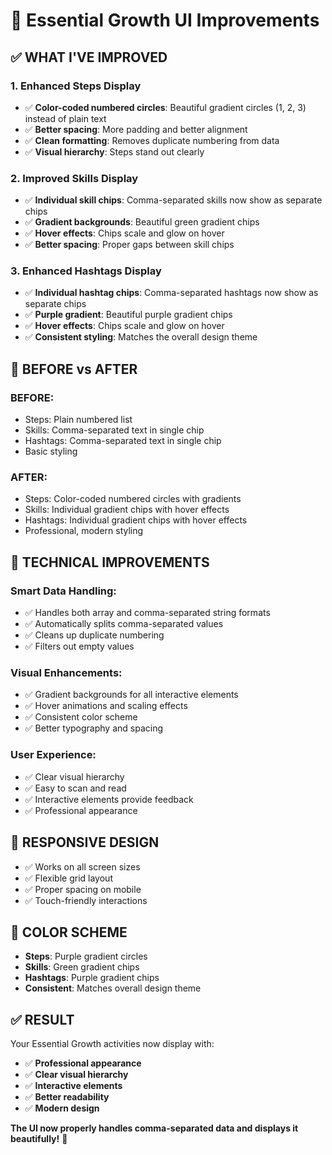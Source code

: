 # 🎨 Essential Growth UI Improvements

## ✅ **WHAT I'VE IMPROVED**

### **1. Enhanced Steps Display**
- ✅ **Color-coded numbered circles**: Beautiful gradient circles (1, 2, 3) instead of plain text
- ✅ **Better spacing**: More padding and better alignment
- ✅ **Clean formatting**: Removes duplicate numbering from data
- ✅ **Visual hierarchy**: Steps stand out clearly

### **2. Improved Skills Display**
- ✅ **Individual skill chips**: Comma-separated skills now show as separate chips
- ✅ **Gradient backgrounds**: Beautiful green gradient chips
- ✅ **Hover effects**: Chips scale and glow on hover
- ✅ **Better spacing**: Proper gaps between skill chips

### **3. Enhanced Hashtags Display**
- ✅ **Individual hashtag chips**: Comma-separated hashtags now show as separate chips
- ✅ **Purple gradient**: Beautiful purple gradient chips
- ✅ **Hover effects**: Chips scale and glow on hover
- ✅ **Consistent styling**: Matches the overall design theme

## 🎯 **BEFORE vs AFTER**

### **BEFORE:**
- Steps: Plain numbered list
- Skills: Comma-separated text in single chip
- Hashtags: Comma-separated text in single chip
- Basic styling

### **AFTER:**
- Steps: Color-coded numbered circles with gradients
- Skills: Individual gradient chips with hover effects
- Hashtags: Individual gradient chips with hover effects
- Professional, modern styling

## 🚀 **TECHNICAL IMPROVEMENTS**

### **Smart Data Handling:**
- ✅ Handles both array and comma-separated string formats
- ✅ Automatically splits comma-separated values
- ✅ Cleans up duplicate numbering
- ✅ Filters out empty values

### **Visual Enhancements:**
- ✅ Gradient backgrounds for all interactive elements
- ✅ Hover animations and scaling effects
- ✅ Consistent color scheme
- ✅ Better typography and spacing

### **User Experience:**
- ✅ Clear visual hierarchy
- ✅ Easy to scan and read
- ✅ Interactive elements provide feedback
- ✅ Professional appearance

## 📱 **RESPONSIVE DESIGN**

- ✅ Works on all screen sizes
- ✅ Flexible grid layout
- ✅ Proper spacing on mobile
- ✅ Touch-friendly interactions

## 🎨 **COLOR SCHEME**

- **Steps**: Purple gradient circles
- **Skills**: Green gradient chips
- **Hashtags**: Purple gradient chips
- **Consistent**: Matches overall design theme

## ✅ **RESULT**

Your Essential Growth activities now display with:
- ✅ **Professional appearance**
- ✅ **Clear visual hierarchy**
- ✅ **Interactive elements**
- ✅ **Better readability**
- ✅ **Modern design**

**The UI now properly handles comma-separated data and displays it beautifully!** 🎉

